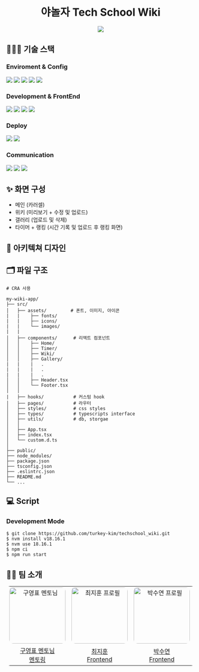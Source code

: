 
<div align="center">
  <h1>야놀자 Tech School Wiki</h1>
  <img src="https://storage.googleapis.com/static.fastcampus.co.kr/prod/uploads/202305/022257-932/comp-1-1.gif" />
</div>


## 🧑🏻‍💻 기술 스택

### Enviroment & Config

<img src="https://img.shields.io/badge/visual studio code-007ACC?style=for-the-badge&logo=visual studio&logoColor=white" />
<img src="https://img.shields.io/badge/github-181717?style=for-the-badge&logo=github&logoColor=white" />
<img src="https://img.shields.io/badge/git-F05032?style=for-the-badge&logo=git&logoColor=white" />
<img src="https://img.shields.io/badge/ESLint-4B3263?style=for-the-badge&logo=eslint&logoColor=white" />
<img src="https://img.shields.io/badge/npm-CB3837?style=for-the-badge&logo=npm&logoColor=white" />

### Development & FrontEnd
<img src="https://img.shields.io/badge/html5-%23E34F26.svg?style=for-the-badge&logo=html5&logoColor=white" />
<img src="https://img.shields.io/badge/css3-1572B6?style=for-the-badge&logo=css3&logoColor=white" />
<img src="https://img.shields.io/badge/react (CRA)-61DAFB?style=for-the-badge&logo=react&logoColor=black" />
<img src="https://img.shields.io/badge/typescript-%23007ACC.svg?style=for-the-badge&logo=typescript&logoColor=white" />
    
### Deploy
<img src="https://img.shields.io/badge/firebase-%23039BE5.svg?style=for-the-badge&logo=firebase" />
<img src="https://img.shields.io/badge/github actions-%232671E5.svg?style=for-the-badge&logo=githubactions&logoColor=white" />

### Communication
<img src="https://img.shields.io/badge/jirasoftware-0052CC?style=for-the-badge&logo=jirasoftware&logoColor=white" />
<img src="https://img.shields.io/badge/notion-000000?style=for-the-badge&logo=notion&logoColor=white" />
<img src="https://img.shields.io/badge/googlesheets-34A853?style=for-the-badge&logo=googlesheets&logoColor=white" />

## ✨ 화면 구성
- 메인 (카러셀)
- 위키 (미리보기 + 수정 및 업로드)
- 갤러리 (업로드 및 삭제)
- 타이머 + 랭킹 (시간 기록 및 업로드 후 랭킹 화면)

## 📐 아키텍쳐 디자인

## 🗂 파일 구조

```
# CRA 사용

my-wiki-app/
├── src/
│   ├── assets/         # 폰트, 이미지, 아이콘
|   |    ├── fonts/
|   |    ├── icons/
|   |    └── images/
|   |   
│   ├── components/      # 리액트 컴포넌트
│   │    ├── Home/
│   │    ├── Timer/
│   │    ├── Wiki/
│   │    ├── Gallery/
|   |    |   .
|   |    |   .
|   |    |   .
│   │    ├── Header.tsx
│   │    └── Footer.tsx
│   │ 
|   ├── hooks/           # 커스텀 hook
│   ├── pages/           # 라우터
│   ├── styles/          # css styles
│   ├── types/           # typescripts interface
│   ├── utils/           # db, storgae
│   │ 
│   ├── App.tsx
│   ├── index.tsx
│   └── custom.d.ts
│
├── public/
├── node_modules/
├── package.json
├── tsconfig.json
├── .eslintrc.json
├── README.md
└── ...
```

## 💻 Script

### Development Mode
```
$ git clone https://github.com/turkey-kim/techschool_wiki.git
$ nvm install v18.16.1
$ nvm use 18.16.1
$ npm ci
$ npm run start
```

## 🙌🏻 팀 소개

<div align="center">
  <table align="center"  style="border-radius: 10px;">
    <tr style="border-radius: 10px;">
      <td align="center" style="vertical-align: middle;">
        <a href="https://github.com/minjang" target="_blank">
          <img src="https://ca.slack-edge.com/T057XJP4T34-U05F6EF84G5-0a8c83659882-512" alt="구영표 멘토님"  style="border-radius: 10px; width: 150px;" />
        </a>
      </td>
      <td align="center" style="vertical-align: middle;">
        <a href="https://github.com/JitHoon" target="_blank">
          <img src="https://github.com/JitHoon/Jithoon/assets/101972330/fcb2018b-19eb-4dfe-bd2d-ac7d89e7da9f" alt="최지훈 프로필" style="border-radius: 10px; width: 150px; height: 150px"/>
        </a>
      </td>
      <td align="center" style="vertical-align: middle;">
        <a href="https://github.com/suyeonnnnnnn" target="_blank">
          <img src="https://ca.slack-edge.com/T057XJP4T34-U05EZRTQN8N-g06f35856b05-512" alt="박수연 프로필"  style="border-radius: 10px; width: 150px; height: 150px"/>
        </a>
      </td>
      <td align="center" style="vertical-align: middle;">
        <a href="https://github.com/turkey-kim" target="_blank">
          <img src="https://ca.slack-edge.com/T057XJP4T34-U05EZRTQN8N-g06f35856b05-512" alt="김특희 프로필"  style="border-radius: 10px; width: 150px; height: 150px"/>
        </a>
      </td>
      <td align="center" style="vertical-align: middle;">
        <a href="https://github.com/jinuk0316" target="_blank">
          <img src="https://user-images.githubusercontent.com/59171592/268547911-a7e5fe9f-9cad-4f46-a052-3e9e189e2234.jpeg" alt="이진욱 프로필"  style="overflow: hidden; border-radius: 10px; width: 150px" />
        </a>
      </td>
      <td align="center" style="vertical-align: middle;">
        <a href="https://github.com/yangjaehyuk" target="_blank">
          <img src="https://ca.slack-edge.com/T057XJP4T34-U05EZRTQN8N-g06f35856b05-512" alt="양재혁  프로필" style="border-radius: 10px; width: 150px; height: 150px" />
        </a>
      </td>
    </tr>
    <tr> 
      <td align="center">
        <a href="https://github.com/dobestan" target="_blank">
          구영표 멘토님<br /> 
          멘토링
        </a>
      </td>
    <td align="center">
        <a href="https://github.com/JitHoon" target="_blank">
          최지훈<br /> 
          Frontend
        </a>
      </td>
      <td align="center">
        <a href="https://github.com/suyeonnnnnnn" target="_blank">
          박수연<br />
          Frontend
        </a>
      </td>
      <td align="center">
        <a href="https://github.com/turkey-kim" target="_blank">
          김특희<br />
          Frontend
        </a>
      </td>
      <td align="center">
        <a href="https://github.com/jinuk0316" target="_blank">
          이진욱<br />
          Frontend
        </a>
      </td>
      <td align="center">
        <a href="https://github.com/yangjaehyuk" target="_blank">
          양재혁<br />
          Frontend
        </a>
      </td>
    </tr>
  </table>
</div>